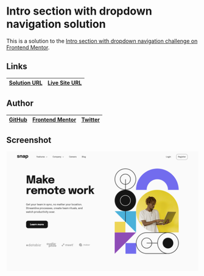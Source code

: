 # Intro section with dropdown navigation solution

This is a solution to the [Intro section with dropdown navigation challenge on Frontend Mentor](https://www.frontendmentor.io/challenges/intro-section-with-dropdown-navigation-ryaPetHE5).

## Links

| [Solution URL](https://github.com/ionStici/intro-section-with-dropdown-navigation-fem) | [Live Site URL](https://ionstici.github.io/intro-section-with-dropdown-navigation-fem) |
| -------------------------------------------------------------------------------------- | -------------------------------------------------------------------------------------- |

## Author

| [GitHub](https://github.com/ionStici) | [Frontend Mentor](https://www.frontendmentor.io/profile/ionStici) | [Twitter](https://twitter.com/ionStici_) |
| ------------------------------------- | ----------------------------------------------------------------- | ---------------------------------------- |

## Screenshot

![](./images/screenshot.png)

<!-- ### Neutral

-   Almost White: hsl(0, 0%, 98%)
-   Medium Gray: hsl(0, 0%, 41%)
-   Almost Black: hsl(0, 0%, 8%)

### Body Copy

-   Font size (paragraph): 18px

### Font

-   Family: [Epilogue](https://fonts.google.com/specimen/Epilogue)
-   Weights: 500, 700 -->

